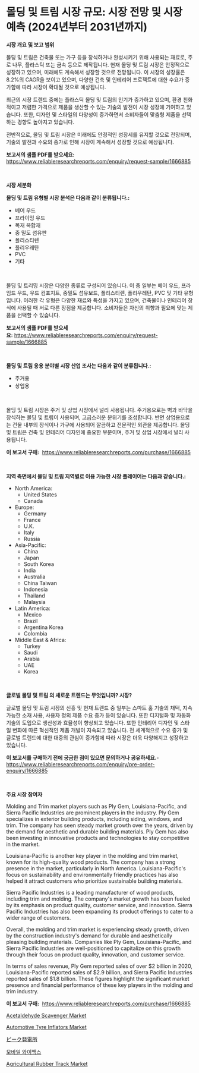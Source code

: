 <p><h1>몰딩 및 트림 시장 규모: 시장 전망 및 시장 예측 (2024년부터 2031년까지)</h1></p><p><strong>시장 개요 및 보고 범위</strong></p>
<p><p>몰딩 및 트림은 건축물 또는 가구 등을 장식하거나 완성시키기 위해 사용되는 재료로, 주로 나무, 플라스틱 또는 금속 등으로 제작됩니다. 현재 몰딩 및 트림 시장은 안정적으로 성장하고 있으며, 미래에도 계속해서 성장할 것으로 전망됩니다. 이 시장의 성장률은 8.2%의 CAGR을 보이고 있으며, 다양한 건축 및 인테리어 프로젝트에 대한 수요가 증가함에 따라 시장이 확대될 것으로 예상됩니다.</p><p>최근의 시장 트렌드 중에는 플라스틱 몰딩 및 트림의 인기가 증가하고 있으며, 환경 친화적이고 저렴한 가격으로 제품을 생산할 수 있는 기술의 발전이 시장 성장에 기여하고 있습니다. 또한, 디자인 및 스타일의 다양성이 증가하면서 소비자들이 맞춤형 제품을 선택하는 경향도 높아지고 있습니다.</p><p>전반적으로, 몰딩 및 트림 시장은 미래에도 안정적인 성장세를 유지할 것으로 전망되며, 기술의 발전과 수요의 증가로 인해 시장이 계속해서 성장할 것으로 예상됩니다.</p></p>
<p><strong>보고서의 샘플 PDF를 받으세요:</strong> <a href="https://www.reliableresearchreports.com/enquiry/request-sample/1666885">https://www.reliableresearchreports.com/enquiry/request-sample/1666885</a></p>
<p>&nbsp;</p>
<p><strong>시장 세분화</strong></p>
<p><strong>몰딩 및 트림 유형별 시장 분석은 다음과 같이 분류됩니다.:</strong></p>
<p><ul><li>베어 우드</li><li>프라이밍 우드</li><li>목재 복합재</li><li>중 밀도 섬유판</li><li>폴리스티렌</li><li>폴리우레탄</li><li>PVC</li><li>기타</li></ul></p>
<p>&nbsp;</p>
<p><p>몰딩 및 트리밍 시장은 다양한 종류로 구성되어 있습니다. 이 중 일부는 베어 우드, 프라임드 우드, 우드 컴포지트, 중밀도 섬유보드, 폴리스티렌, 폴리우레탄, PVC 및 기타 유형입니다. 이러한 각 유형은 다양한 재료와 특성을 가지고 있으며, 건축물이나 인테리어 장식에 사용될 때 서로 다른 장점을 제공합니다. 소비자들은 자신의 취향과 필요에 맞는 제품을 선택할 수 있습니다.</p></p>
<p><strong>보고서의 샘플 PDF를 받으세요:</strong>&nbsp;<a href="https://www.reliableresearchreports.com/enquiry/request-sample/1666885">https://www.reliableresearchreports.com/enquiry/request-sample/1666885</a></p>
<p>&nbsp;</p>
<p><strong> 몰딩 및 트림 응용 분야별 시장 산업 조사는 다음과 같이 분류됩니다.:</strong></p>
<p><ul><li>주거용</li><li>상업용</li></ul></p>
<p>&nbsp;</p>
<p><p>몰딩 및 트림 시장은 주거 및 상업 시장에서 널리 사용됩니다. 주거용으로는 벽과 바닥을 장식하는 몰딩 및 트림이 사용되며, 고급스러운 분위기를 조성합니다. 반면 상업용으로는 건물 내부의 장식이나 가구에 사용되어 깔끔하고 전문적인 외관을 제공합니다. 몰딩 및 트림은 건축 및 인테리어 디자인에 중요한 부분이며, 주거 및 상업 시장에서 널리 사용됩니다.</p></p>
<p><strong>이 보고서 구매:</strong>&nbsp; <a href="https://www.reliableresearchreports.com/purchase/1666885">https://www.reliableresearchreports.com/purchase/1666885</a></p>
<p>&nbsp;</p>
<p><strong>지역 측면에서 몰딩 및 트림 지역별로 이용 가능한 시장 플레이어는 다음과 같습니다.:</strong></p>
<p><ul>
    <li>
        North America:
        <ul>
            <li>United States</li>
            <li>Canada</li>
        </ul>
    </li>
    <li>
        Europe:
        <ul>
            <li>Germany</li>
            <li>France</li>
            <li>U.K.</li>
            <li>Italy</li>
            <li>Russia</li>
        </ul>
    </li>
    <li>
        Asia-Pacific:
        <ul>
            <li>China</li>
            <li>Japan</li>
            <li>South Korea</li>
            <li>India</li>
            <li>Australia</li>
            <li>China Taiwan</li>
            <li>Indonesia</li>
            <li>Thailand</li>
            <li>Malaysia</li>
        </ul>
    </li>
    <li>
        Latin America:
        <ul>
            <li>Mexico</li>
            <li>Brazil</li>
            <li>Argentina Korea</li>
            <li>Colombia</li>
        </ul>
    </li>
    <li>
        Middle East & Africa:
        <ul>
            <li>Turkey</li>
            <li>Saudi</li>
            <li>Arabia</li>
            <li>UAE</li>
            <li>Korea</li>
        </ul>
    </li>
    </ul></p>
<p>&nbsp;</p>
<p><strong>글로벌 몰딩 및 트림 의 새로운 트렌드는 무엇입니까? 시장?</strong></p>
<p><p>글로벌 몰딩 및 트림 시장의 신흥 및 현재 트렌드 중 일부는 스마트 홈 기술의 채택, 지속 가능한 소재 사용, 사용자 정의 제품 수요 증가 등이 있습니다. 또한 디지털화 및 자동화 기술의 도입으로 생산성과 효율성이 향상되고 있습니다. 또한 인테리어 디자인 및 스타일 변화에 따른 혁신적인 제품 개발이 지속되고 있습니다. 전 세계적으로 수요 증가 및 글로벌 트렌드에 대한 대중의 관심이 증가함에 따라 시장은 더욱 다양해지고 성장하고 있습니다.</p></p>
<p><strong>이 보고서를 구매하기 전에 궁금한 점이 있으면 문의하거나 공유하세요.</strong>- <a href="https://www.reliableresearchreports.com/enquiry/pre-order-enquiry/1666885">https://www.reliableresearchreports.com/enquiry/pre-order-enquiry/1666885</a></p>
<p>&nbsp;</p>
<p><strong>주요 시장 참여자</strong></p>
<p><p>Molding and Trim market players such as Ply Gem, Louisiana-Pacific, and Sierra Pacific Industries are prominent players in the industry. Ply Gem specializes in exterior building products, including siding, windows, and trim. The company has seen steady market growth over the years, driven by the demand for aesthetic and durable building materials. Ply Gem has also been investing in innovative products and technologies to stay competitive in the market.</p><p>Louisiana-Pacific is another key player in the molding and trim market, known for its high-quality wood products. The company has a strong presence in the market, particularly in North America. Louisiana-Pacific's focus on sustainability and environmentally friendly practices has also helped it attract customers who prioritize sustainable building materials.</p><p>Sierra Pacific Industries is a leading manufacturer of wood products, including trim and molding. The company's market growth has been fueled by its emphasis on product quality, customer service, and innovation. Sierra Pacific Industries has also been expanding its product offerings to cater to a wider range of customers.</p><p>Overall, the molding and trim market is experiencing steady growth, driven by the construction industry's demand for durable and aesthetically pleasing building materials. Companies like Ply Gem, Louisiana-Pacific, and Sierra Pacific Industries are well-positioned to capitalize on this growth through their focus on product quality, innovation, and customer service.</p><p>In terms of sales revenue, Ply Gem reported sales of over $2 billion in 2020, Louisiana-Pacific reported sales of $2.9 billion, and Sierra Pacific Industries reported sales of $1.8 billion. These figures highlight the significant market presence and financial performance of these key players in the molding and trim industry.</p></p>
<p><strong>이 보고서 구매:</strong>&nbsp;&nbsp;<a href="https://www.reliableresearchreports.com/purchase/1666885">https://www.reliableresearchreports.com/purchase/1666885</a></p>
<p><p><a href="https://cat-emmental-94b.notion.site/Acetaldehyde-Scavenger-Market-Analysis-Examines-its-Scope-on-Growth-Opportunities-and-Forecasted-Tr-914aab3e08ca40a09925964833196e4b">Acetaldehyde Scavenger Market</a></p><p><a href="https://issuu.com/reportprime-2/docs/automotive-tyre-inflators-market-size-2030.pptx">Automotive Tyre Inflators Market</a></p><p><a href="https://github.com/vhemk0794148/Market-Research-Report-List-1/blob/main/370452115515.md">ピーク発電所</a></p><p><a href="https://github.com/FelipeGrrady654556/Market-Research-Report-List-1/blob/main/841818314288.md">모바일 와이맥스</a></p><p><a href="https://view.publitas.com/reportprime-1/agricultural-rubber-track-market-challenges-opportunities-and-growth-drivers-and-major-market-players-forecasted-for-period-from-2024-2031/">Agricultural Rubber Track Market</a></p></p>
